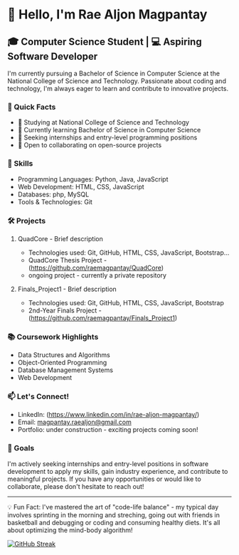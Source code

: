 # 👋 Hello, I'm Rae Aljon Magpantay

## 🎓 Computer Science Student | 💻 Aspiring Software Developer

I'm currently pursuing a Bachelor of Science in Computer Science at the National College of Science and Technology. Passionate about coding and technology, I'm always eager to learn and contribute to innovative projects.

### 🚀 Quick Facts

- 🏫 Studying at National College of Science and Technology
- 🌱 Currently learning Bachelor of Science in Computer Science
- 👀 Seeking internships and entry-level programming positions
- 🤝 Open to collaborating on open-source projects

### 💼 Skills

- Programming Languages: Python, Java, JavaScript
- Web Development: HTML, CSS, JavaScript
- Databases: php, MySQL
- Tools & Technologies: Git

### 🛠️ Projects

1. QuadCore - Brief description
   - Technologies used: Git, GitHub, HTML, CSS, JavaScript, Bootstrap...
   - QuadCore Thesis Project - (https://github.com/raemagpantay/QuadCore)
   - ongoing project - currently a private repository

2. Finals_Project1 - Brief description
   - Technologies used: Git, GitHub, HTML, CSS, JavaScript, Bootstrap
   - 2nd-Year Finals Project - (https://github.com/raemagpantay/Finals_Project1)

### 📚 Coursework Highlights

- Data Structures and Algorithms
- Object-Oriented Programming
- Database Management Systems
- Web Development

### 📫 Let's Connect!

- LinkedIn: (https://www.linkedin.com/in/rae-aljon-magpantay/)
- Email: magpantay.raealjon@gmail.com
- Portfolio: under construction - exciting projects coming soon!

### 🌟 Goals

I'm actively seeking internships and entry-level positions in software development to apply my skills, gain industry experience, and contribute to meaningful projects. If you have any opportunities or would like to collaborate, please don't hesitate to reach out!

---

💡 Fun Fact: I've mastered the art of "code-life balance" - my typical day involves sprinting in the morning and streching, going out with friends in basketball and debugging or coding and consuming healthy diets. It's all about optimizing the mind-body algorithm!

[![GitHub Streak](https://streak-stats.demolab.com?user=Rae&theme=vue&hide_border=true&date_format=j%20M%5B%20Y%5D&mode=weekly&card_width=850&card_height=190)](https://git.io/streak-stats)
